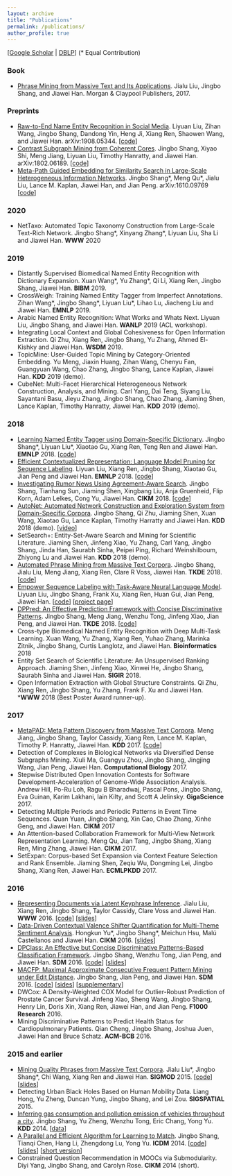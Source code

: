 ```yaml
---
layout: archive
title: "Publications"
permalink: /publications/
author_profile: true
---
```


[<a href = "https://scholar.google.com/citations?user=0SkFI4MAAAAJ&hl=en">Google Scholar</a> \| <a href = "http://dblp.uni-trier.de/pers/hd/s/Shang:Jingbo">DBLP</a>] (\* Equal Contribution)

### Book
* [Phrase Mining from Massive Text and Its Applications](http://www.morganclaypool.com/doi/abs/10.2200/S00759ED1V01Y201702DMK013). Jialu Liu, Jingbo Shang, and Jiawei Han. Morgan & Claypool Publishers, 2017.


### Preprints

* [Raw-to-End Name Entity Recognition in Social Media](https://arxiv.org/abs/1908.05344). Liyuan Liu, Zihan Wang, Jingbo Shang, Dandong Yin, Heng Ji, Xiang Ren, Shaowen Wang, and Jiawei Han. arXiv:1908.05344. [[code](https://github.com/LiyuanLucasLiu/Raw-to-End)]
* [Contrast Subgraph Mining from Coherent Cores](https://arxiv.org/abs/1802.06189). Jingbo Shang, Xiyao Shi, Meng Jiang, Liyuan Liu, Timothy Hanratty, and Jiawei Han. arXiv:1802.06189. [[code](https://github.com/shangjingbo1226/ContrastSubgraphMining)]
* [Meta-Path Guided Embedding for Similarity Search in Large-Scale Heterogeneous Information Networks](https://arxiv.org/abs/1610.09769). Jingbo Shang\*, Meng Qu\*, Jialu Liu, Lance M. Kaplan, Jiawei Han, and Jian Peng. arXiv:1610.09769 [[code](https://github.com/shangjingbo1226/ESim)]

### 2020

* NetTaxo: Automated Topic Taxonomy Construction from Large-Scale Text-Rich Network. Jingbo Shang\*, Xinyang Zhang\*, Liyuan Liu, Sha Li and Jiawei Han. **WWW** 2020

### 2019

* Distantly Supervised Biomedical Named Entity Recognition with Dictionary Expansion. Xuan Wang\*, Yu Zhang\*, Qi Li, Xiang Ren, Jingbo Shang, Jiawei Han. **BIBM** 2019.
* CrossWeigh: Training Named Entity Tagger from Imperfect Annotations. Zihan Wang\*, Jingbo Shang\*, Liyuan Liu\*, Lihao Lu, Jiacheng Liu and Jiawei Han. **EMNLP** 2019.
* Arabic Named Entity Recognition: What Works and Whats Next. Liyuan Liu, Jingbo Shang, and Jiawei Han. **WANLP** 2019 (ACL workshop).
* Integrating Local Context and Global Cohesiveness for Open Information Extraction. Qi Zhu, Xiang Ren, Jingbo Shang, Yu Zhang, Ahmed El-Kishky and Jiawei Han. **WSDM** 2019. 
* TopicMine: User-Guided Topic Mining by Category-Oriented Embedding. Yu Meng, Jiaxin Huang, Zihan Wang, Chenyu Fan, Guangyuan Wang, Chao Zhang, Jingbo Shang, Lance Kaplan, Jiawei Han. **KDD** 2019 (demo).
* CubeNet: Multi-Facet Hierarchical Heterogeneous Network Construction, Analysis, and Mining. Carl Yang, Dai Teng, Siyang Liu, Sayantani Basu, Jieyu Zhang, Jingbo Shang, Chao Zhang, Jiaming Shen, Lance Kaplan, Timothy Hanratty, Jiawei Han. **KDD** 2019 (demo).


### 2018

* [Learning Named Entity Tagger using Domain-Specific Dictionary](https://arxiv.org/abs/1809.03599). Jingbo Shang\*, Liyuan Liu\*, Xiaotao Gu, Xiang Ren, Teng Ren and Jiawei Han. **EMNLP** 2018. [[code](https://github.com/shangjingbo1226/AutoNER)]
* [Efficient Contextualized Representation: Language Model Pruning for Sequence Labeling](https://arxiv.org/abs/1804.07827). Liyuan Liu, Xiang Ren, Jingbo Shang, Xiaotao Gu, Jian Peng and Jiawei Han. **EMNLP** 2018. [[code](https://github.com/LiyuanLucasLiu/LD-Net)]
* [Investigating Rumor News Using Agreement-Aware Search](https://arxiv.org/abs/1802.07398). Jingbo Shang, Tianhang Sun, Jiaming Shen, Xingbang Liu, Anja Gruenheid, Flip Korn, Adam Lelkes, Cong Yu, Jiawei Han. **CIKM** 2018. [[code](https://github.com/shangjingbo1226/Maester)]
* [AutoNet: Automated Network Construction and Exploration System from Domain-Specific Corpora](http://www.kdd.org/kdd2018/files/project-showcase/KDD18_paper_1812.pdf). Jingbo Shang, Qi Zhu, Jiaming Shen, Xuan Wang, Xiaotao Gu, Lance Kaplan, Timothy Harratty and Jiawei Han. **KDD** 2018 (demo). [[video](https://youtu.be/tdtBigWq_vo)]
* SetSearch+: Entity-Set-Aware Search and Mining for Scientific Literature. Jiaming Shen, Jinfeng Xiao, Yu Zhang, Carl Yang, Jingbo Shang, Jinda Han, Saurabh Sinha, Peipei Ping, Richard Weinshilboum, Zhiyong Lu and Jiawei Han. **KDD** 2018 (demo).
* [Automated Phrase Mining from Massive Text Corpora](https://arxiv.org/abs/1702.04457). Jingbo Shang, Jialu Liu, Meng Jiang, Xiang Ren, Clare R Voss, Jiawei Han. **TKDE** 2018. [[code](https://github.com/shangjingbo1226/AutoPhrase)]
* [Empower Sequence Labeling with Task-Aware Neural Language Model](https://arxiv.org/abs/1709.04109). Liyuan Liu, Jingbo Shang, Frank Xu, Xiang Ren, Huan Gui, Jian Peng, Jiawei Han. [[code](https://github.com/LiyuanLucasLiu/LM-LSTM-CRF)] [[project page](https://liyuanlucasliu.github.io/LM-LSTM-CRF/)]
* [DPPred: An Effective Prediction Framework with Concise Discriminative Patterns](https://arxiv.org/abs/1610.09778). Jingbo Shang, Meng Jiang, Wenzhu Tong, Jinfeng Xiao, Jian Peng, and Jiawei Han. **TKDE** 2018. [[code](https://github.com/shangjingbo1226/DPPred)]
* Cross-type Biomedical Named Entity Recognition with Deep Multi-Task Learning. Xuan Wang, Yu Zhang, Xiang Ren, Yuhao Zhang, Marinka Zitnik, Jingbo Shang, Curtis Langlotz, and Jiawei Han. **Bioinformatics** 2018
* Entity Set Search of Scientific Literature: An Unsupervised Ranking Approach. Jiaming Shen, Jinfeng Xiao, Xinwei He, Jingbo Shang, Saurabh Sinha and Jiawei Han. **SIGIR** 2018.
* Open Information Extraction with Global Structure Constraints. Qi Zhu, Xiang Ren, Jingbo Shang, Yu Zhang, Frank F. Xu and Jiawei Han. ***WWW** 2018 (Best Poster Award runner-up). 

### 2017

* [MetaPAD: Meta Pattern Discovery from Massive Text Corpora](https://arxiv.org/abs/1703.04213). Meng Jiang, Jingbo Shang, Taylor Cassidy, Xiang Ren, Lance M. Kaplan, Timothy P. Hanratty, Jiawei Han. **KDD** 2017. [[code](https://github.com/mjiang89/MetaPAD)]
* Detection of Complexes in Biological Networks via Diversified Dense Subgraphs Mining. Xiuli Ma, Guangyu Zhou, Jingbo Shang, Jingjing Wang, Jian Peng, Jiawei Han. **Computational Biology** 2017.
* Stepwise Distributed Open Innovation Contests for Software Development-Acceleration of Genome-Wide Association Analysis. Andrew Hill, Po-Ru Loh, Ragu B Bharadwaj, Pascal Pons, Jingbo Shang, Eva Guinan, Karim Lakhani, Iain Kilty, and Scott A Jelinsky. **GigaScience** 2017.
* Detecting Multiple Periods and Periodic Patterns in Event Time Sequences. Quan Yuan, Jingbo Shang, Xin Cao, Chao Zhang, Xinhe Geng, and Jiawei Han. **CIKM** 2017
* An Attention-based Collaboration Framework for Multi-View Network Representation Learning. Meng Qu, Jian Tang, Jingbo Shang, Xiang Ren, Ming Zhang, Jiawei Han. **CIKM** 2017.
* SetExpan: Corpus-based Set Expansion via Context Feature Selection and Rank Ensemble. Jiaming Shen, Zeqiu Wu, Dongming Lei, Jingbo Shang, Xiang Ren, Jiawei Han. **ECMLPKDD** 2017.

### 2016

* [Representing Documents via Latent Keyphrase Inference](http://shang7.web.engr.illinois.edu/paper/www2016-liu.pdf). Jialu Liu, Xiang Ren, Jingbo Shang, Taylor Cassidy, Clare Voss and Jiawei Han. **WWW** 2016. [[code](https://github.com/remenberl/Latent-Keyphrase-Inference)] [[slides](http://shang7.web.engr.illinois.edu/paper/www2016-liu-slides.pdf)]
* [Data-Driven Contextual Valence Shifter Quantification for Multi-Theme Sentiment Analysis](http://shang7.web.engr.illinois.edu/papers/MTSA.pdf). Hongkun Yu\*, Jingbo Shang\*, Meichun Hsu, Malú Castellanos and Jiawei Han. **CIKM** 2016. [[slides](http://shang7.web.engr.illinois.edu/slides/MTSA-slides.pdf)]
* [DPClass: An Effective but Concise Discriminative Patterns-Based Classification Framework](http://shang7.web.engr.illinois.edu/papers/DPClass.pdf). Jingbo Shang, Wenzhu Tong, Jian Peng, and Jiawei Han. **SDM** 2016. [[code](https://github.com/shangjingbo1226/DPClass)] [[slides](http://shang7.web.engr.illinois.edu/slides/SDM16-DPClass.pdf)]
* [MACFP: Maximal Approximate Consecutive Frequent Pattern Mining under Edit Distance](http://shang7.web.engr.illinois.edu/papers/MACFP.pdf). Jingbo Shang, Jian Peng, and Jiawei Han. **SDM** 2016. [[code](https://github.com/shangjingbo1226/MACFP)] [[sides](http://shang7.web.engr.illinois.edu/slides/SDM16-MACFP.pdf)] [[supplementary](http://shang7.web.engr.illinois.edu/papers/MACFP-Supplementary.pdf)]
* DWCox: A Density-Weighted COX Model for Outlier-Robust Prediction of Prostate Cancer Survival. Jinfeng Xiao, Sheng Wang, Jingbo Shang, Henry Lin, Doris Xin, Xiang Ren, Jiawei Han, and Jian Peng. **F1000 Research** 2016.
* Mining Discriminative Patterns to Predict Health Status for Cardiopulmonary Patients. Qian Cheng, Jingbo Shang, Joshua Juen, Jiawei Han and Bruce Schatz. **ACM-BCB** 2016.

### 2015 and earlier

* [Mining Quality Phrases from Massive Text Corpora](http://hanj.cs.illinois.edu/pdf/sigmod15_jliu.pdf). Jialu Liu\*, Jingbo Shang\*, Chi Wang, Xiang Ren and Jiawei Han. **SIGMOD** 2015. [[code](https://github.com/shangjingbo1226/SegPhrase)] [[slides](https://www.dropbox.com/s/d9apctfooa2a6ve/sigmod2015-liu-slides.pdf?dl=1)]
* Detecting Urban Black Holes Based on Human Mobility Data. Liang Hong, Yu Zheng, Duncan Yung, Jingbo Shang, and Lei Zou. **SIGSPATIAL** 2015.
* [Inferring gas consumption and pollution emission of vehicles throughout a city](http://shang7.web.engr.illinois.edu/papers/GasConsumption.pdf). Jingbo Shang, Yu Zheng, Wenzhu Tong, Eric Chang, Yong Yu. **KDD** 2014. [[data](http://shang7.web.engr.illinois.edu/papers/GasConsumption-data-description.pdf)]
* [A Parallel and Efficient Algorithm for Learning to Match](https://arxiv.org/abs/1410.6414). Jingbo Shang, Tianqi Chen, Hang Li, Zhengdong Lu, Yong Yu. **ICDM** 2014. [[code](https://github.com/shangjingbo1226/PL2M)] [[slides](http://shang7.web.engr.illinois.edu/slides/pl2match-slides.pdf)] [[short version](http://shang7.web.engr.illinois.edu/papers/pl2match.pdf)]
* Constrained Question Recommendation in MOOCs via Submodularity. Diyi Yang, Jingbo Shang, and Carolyn Rose. **CIKM** 2014 (short).
